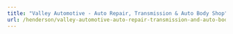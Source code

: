 ```yaml
---
title: "Valley Automotive - Auto Repair, Transmission & Auto Body Shop"
url: /henderson/valley-automotive-auto-repair-transmission-and-auto-body-shop/
---
```

